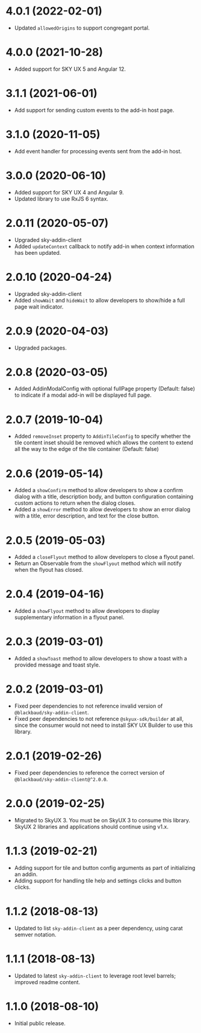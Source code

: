 # 4.0.1 (2022-02-01)
- Updated `allowedOrigins` to support congregant portal.

# 4.0.0 (2021-10-28)
- Added support for SKY UX 5 and Angular 12.

# 3.1.1 (2021-06-01)
- Add support for sending custom events to the add-in host page.

# 3.1.0 (2020-11-05)
- Add event handler for processing events sent from the add-in host.

# 3.0.0 (2020-06-10)
- Added support for SKY UX 4 and Angular 9.
- Updated library to use RxJS 6 syntax.

# 2.0.11 (2020-05-07)
- Upgraded sky-addin-client
- Added `updateContext` callback to notify add-in when context information has been updated.

# 2.0.10 (2020-04-24)
- Upgraded sky-addin-client
- Added `showWait` and `hideWait` to allow developers to show/hide a full page wait indicator.

# 2.0.9 (2020-04-03)

- Upgraded packages.

# 2.0.8 (2020-03-05)

- Added AddinModalConfig with optional fullPage property (Default: false) to indicate if a modal add-in will be displayed full page.

# 2.0.7 (2019-10-04)

- Added `removeInset` property to `AddinTileConfig` to specify whether the tile content inset should be removed
which allows the content to extend all the way to the edge of the tile container (Default: false)

# 2.0.6 (2019-05-14)

- Added a `showConfirm` method to allow developers to show a confirm dialog with a title, description body,
and button configuration containing custom actions to return when the dialog closes.
- Added a `showError` method to allow developers to show an error dialog with a title, error description, and
text for the close button.

# 2.0.5 (2019-05-03)

- Added a `closeFlyout` method to allow developers to close a flyout panel.
- Return an Observable from the `showFlyout` method which will notify when the flyout has closed.

# 2.0.4 (2019-04-16)

- Added a `showFlyout` method to allow developers to display supplementary information in a flyout panel.

# 2.0.3 (2019-03-01)

- Added a `showToast` method to allow developers to show a toast with a provided message and toast style.

# 2.0.2 (2019-03-01)

- Fixed peer dependencies to not reference invalid version of `@blackbaud/sky-addin-client`.
- Fixed peer dependencies to not reference `@skyux-sdk/builder` at all, since the consumer would not need to install SKY UX Builder to use this library.

# 2.0.1 (2019-02-26)

- Fixed peer dependencies to reference the correct version of `@blackbaud/sky-addin-client@^2.0.0`.

# 2.0.0 (2019-02-25)

- Migrated to SkyUX 3.  You must be on SkyUX 3 to consume this library.  SkyUX 2 libraries and applications should continue using v1.x.

# 1.1.3 (2019-02-21)

- Adding support for tile and button config arguments as part of initializing an addin.
- Adding support for handling tile help and settings clicks and button clicks.

# 1.1.2 (2018-08-13)

- Updated to list `sky-addin-client` as a peer dependency, using carat semver notation.

# 1.1.1 (2018-08-13)

- Updated to latest `sky-addin-client` to leverage root level barrels; improved readme content.

# 1.1.0 (2018-08-10)

- Initial public release.
